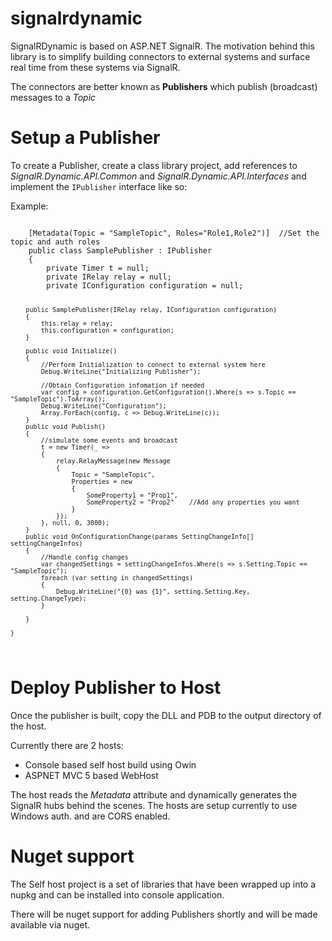 # signalrdynamic
SignalRDynamic is based on ASP.NET SignalR.
The motivation behind this library is to simplify building connectors to external systems and
surface real time from these systems via SignalR.

The connectors are better known as <b>Publishers</b> which publish (broadcast) messages to a <i>Topic</i>

# Setup a Publisher
To create a Publisher, create a class library project, add references to 
<i>SignalR.Dynamic.API.Common</i> and <i>SignalR.Dynamic.API.Interfaces</i> and implement the <code>IPublisher</code> interface like so:

Example:<br/>

<code>
    [Metadata(Topic = "SampleTopic", Roles="Role1,Role2")]  //Set the topic and auth roles
    public class SamplePublisher : IPublisher
    {       
        private Timer t = null;
        private IRelay relay = null;        
        private IConfiguration configuration = null;

        public SamplePublisher(IRelay relay, IConfiguration configuration)
        {
            this.relay = relay;
            this.configuration = configuration;
        }

        public void Initialize()
        {
            //Perform Initialization to connect to external system here
            Debug.WriteLine("Initializing Publisher");

            //Obtain Configuration infomation if needed
            var config = configuration.GetConfiguration().Where(s => s.Topic == "SampleTopic").ToArray();
            Debug.WriteLine("Configuration");
            Array.ForEach(config, c => Debug.WriteLine(c));            
        }
        public void Publish()
        {
            //simulate some events and broadcast
            t = new Timer(_ =>
            {
                relay.RelayMessage(new Message
                {
                    Topic = "SampleTopic",
                    Properties = new
                    {
                        SomeProperty1 = "Prop1",
                        SomeProperty2 = "Prop2"    //Add any properties you want
                    }
                });
            }, null, 0, 3000);
        }
        public void OnConfigurationChange(params SettingChangeInfo[] settingChangeInfos)
        {
            //Handle config changes
            var changedSettings = settingChangeInfos.Where(s => s.Setting.Topic == "SampleTopic");
            foreach (var setting in changedSettings)
            {
                Debug.WriteLine("{0} was {1}", setting.Setting.Key, setting.ChangeType);
            }

        } 

    }
</code>

# Deploy Publisher to Host
Once the publisher is built, copy the DLL and PDB to the output directory of the host.

Currently there are 2 hosts:

- Console based self host build using Owin
- ASPNET MVC 5 based WebHost


The host reads the <i>Metadata</i> attribute and dynamically generates the SignalR hubs behind the scenes.
The hosts are setup currently to use Windows auth. and are CORS enabled.

# Nuget support
The Self host project is a set of libraries that have been wrapped up into a nupkg and can be 
installed into  console application.

There will be nuget support for adding Publishers shortly and will be made available via nuget.
  